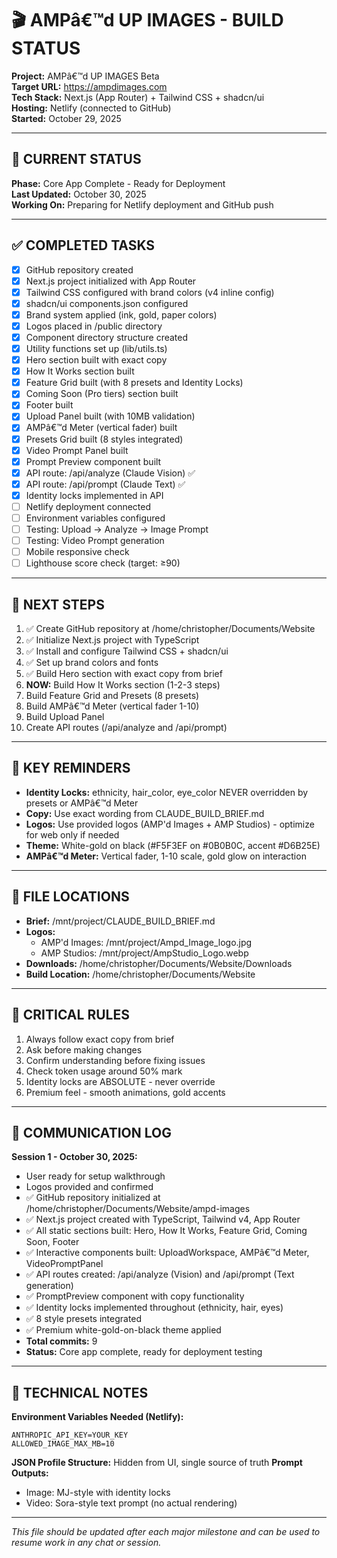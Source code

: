 # 🎬 AMPâ€™d UP IMAGES - BUILD STATUS

**Project:** AMPâ€™d UP IMAGES Beta  
**Target URL:** https://ampdimages.com  
**Tech Stack:** Next.js (App Router) + Tailwind CSS + shadcn/ui  
**Hosting:** Netlify (connected to GitHub)  
**Started:** October 29, 2025

---

## 📍 CURRENT STATUS

**Phase:** Core App Complete - Ready for Deployment  
**Last Updated:** October 30, 2025  
**Working On:** Preparing for Netlify deployment and GitHub push

---

## ✅ COMPLETED TASKS

- [x] GitHub repository created
- [x] Next.js project initialized with App Router
- [x] Tailwind CSS configured with brand colors (v4 inline config)
- [x] shadcn/ui components.json configured
- [x] Brand system applied (ink, gold, paper colors)
- [x] Logos placed in /public directory
- [x] Component directory structure created
- [x] Utility functions set up (lib/utils.ts)
- [x] Hero section built with exact copy
- [x] How It Works section built
- [x] Feature Grid built (with 8 presets and Identity Locks)
- [x] Coming Soon (Pro tiers) section built
- [x] Footer built
- [x] Upload Panel built (with 10MB validation)
- [x] AMPâ€™d Meter (vertical fader) built
- [x] Presets Grid built (8 styles integrated)
- [x] Video Prompt Panel built
- [x] Prompt Preview component built
- [x] API route: /api/analyze (Claude Vision) ✅
- [x] API route: /api/prompt (Claude Text) ✅
- [x] Identity locks implemented in API
- [ ] Netlify deployment connected
- [ ] Environment variables configured
- [ ] Testing: Upload → Analyze → Image Prompt
- [ ] Testing: Video Prompt generation
- [ ] Mobile responsive check
- [ ] Lighthouse score check (target: ≥90)

---

## 🎯 NEXT STEPS

1. ✅ Create GitHub repository at /home/christopher/Documents/Website
2. ✅ Initialize Next.js project with TypeScript
3. ✅ Install and configure Tailwind CSS + shadcn/ui
4. ✅ Set up brand colors and fonts
5. ✅ Build Hero section with exact copy from brief
6. **NOW:** Build How It Works section (1-2-3 steps)
7. Build Feature Grid and Presets (8 presets)
8. Build AMPâ€™d Meter (vertical fader 1-10)
9. Build Upload Panel
10. Create API routes (/api/analyze and /api/prompt)

---

## 🔑 KEY REMINDERS

- **Identity Locks:** ethnicity, hair_color, eye_color NEVER overridden by presets or AMPâ€™d Meter
- **Copy:** Use exact wording from CLAUDE_BUILD_BRIEF.md
- **Logos:** Use provided logos (AMP'd Images + AMP Studios) - optimize for web only if needed
- **Theme:** White-gold on black (#F5F3EF on #0B0B0C, accent #D6B25E)
- **AMPâ€™d Meter:** Vertical fader, 1-10 scale, gold glow on interaction

---

## 📂 FILE LOCATIONS

- **Brief:** /mnt/project/CLAUDE_BUILD_BRIEF.md
- **Logos:** 
  - AMP'd Images: /mnt/project/Ampd_Image_logo.jpg
  - AMP Studios: /mnt/project/AmpStudio_Logo.webp
- **Downloads:** /home/christopher/Documents/Website/Downloads
- **Build Location:** /home/christopher/Documents/Website

---

## 🚨 CRITICAL RULES

1. Always follow exact copy from brief
2. Ask before making changes
3. Confirm understanding before fixing issues
4. Check token usage around 50% mark
5. Identity locks are ABSOLUTE - never override
6. Premium feel - smooth animations, gold accents

---

## 💬 COMMUNICATION LOG

**Session 1 - October 30, 2025:**
- User ready for setup walkthrough
- Logos provided and confirmed
- ✅ GitHub repository initialized at /home/christopher/Documents/Website/ampd-images
- ✅ Next.js project created with TypeScript, Tailwind v4, App Router
- ✅ All static sections built: Hero, How It Works, Feature Grid, Coming Soon, Footer
- ✅ Interactive components built: UploadWorkspace, AMPâ€™d Meter, VideoPromptPanel
- ✅ API routes created: /api/analyze (Vision) and /api/prompt (Text generation)
- ✅ PromptPreview component with copy functionality
- ✅ Identity locks implemented throughout (ethnicity, hair, eyes)
- ✅ 8 style presets integrated
- ✅ Premium white-gold-on-black theme applied
- **Total commits:** 9
- **Status:** Core app complete, ready for deployment testing

---

## 🔧 TECHNICAL NOTES

**Environment Variables Needed (Netlify):**
```
ANTHROPIC_API_KEY=YOUR_KEY
ALLOWED_IMAGE_MAX_MB=10
```

**JSON Profile Structure:** Hidden from UI, single source of truth
**Prompt Outputs:** 
- Image: MJ-style with identity locks
- Video: Sora-style text prompt (no actual rendering)

---

*This file should be updated after each major milestone and can be used to resume work in any chat or session.*

